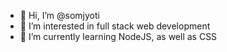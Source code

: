 - 👋 Hi, I’m @somjyoti
- 👀 I’m interested in full stack web development
- 🌱 I’m currently learning NodeJS, as well as CSS

<!---
somjyoti/somjyoti is a ✨ special ✨ repository because its `README.md` (this file) appears on your GitHub profile.
You can click the Preview link to take a look at your changes.
--->
